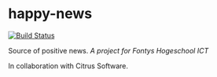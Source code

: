 # happy-news

[![Build Status](https://travis-ci.org/BakkerTom/happy-news.svg?branch=master)](https://travis-ci.org/BakkerTom/happy-news)

Source of positive news. _A project for Fontys Hogeschool ICT_

In collaboration with Citrus Software.